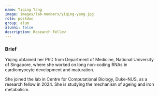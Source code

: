 ```yaml
---
name: Yiqing Yang
image: images/lab-members/yiqing-yang.jpg
role: postdoc
group: alum
alumni: false
description: Research Fellow
---
```

### Brief

Yiqing obtained her PhD from Department of Medicine, National University of Singapore, where she worked on long non-coding RNAs in cardiomyocyte development and maturation.

She joined the lab in Centre for Computational Biology, Duke-NUS, as a research fellow in 2024. She is studying the mechanism of ageing and iron metabolism.
